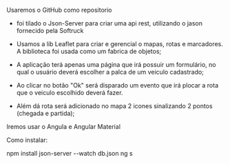Usaremos o GitHub como repositorio

- foi tilado o Json-Server para criar uma api rest, utilizando o jason fornecido pela Softruck

- Usamos a lib Leaflet para criar e gerencial o mapas, rotas e marcadores. A biblioteca foi usada como um fabrica de objetos;

- A aplicação terá apenas uma página que irá possuir um formulário, no qual o usuário deverá escolher a palca de um veiculo cadastrado;
- Ao clicar no botão "Ok" será disparado um evento que irá plocar a rota que o veiculo escolhido deverá fazer.
- Além dá rota será adicionado no mapa 2 icones sinalizando 2 pontos (chegada e partida);

Iremos usar o Angula e Angular Material

Como instalar:

npm install
json-server --watch db.json
ng s


